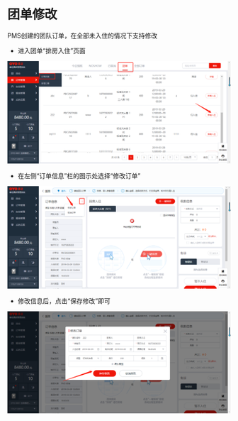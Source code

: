 # 团单修改

PMS创建的团队订单，在全部未入住的情况下支持修改

* 进入团单“排房入住”页面

![](../../../.gitbook/assets/image%20%28640%29.png)

* 在左侧“订单信息”栏的图示处选择“修改订单”

![](../../../.gitbook/assets/image%20%28621%29.png)

* 修改信息后，点击“保存修改”即可

![](../../../.gitbook/assets/image%20%28466%29.png)


